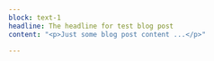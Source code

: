 ```yaml
---
block: text-1
headline: The headline for test blog post
content: "<p>Just some blog post content ...</p>"

---
```

